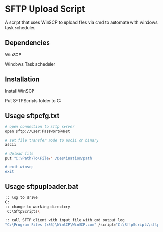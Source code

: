 # SFTP Upload Script

A script that uses WinSCP to upload files via cmd to automate with windows task scheduler.


## Dependencies

WinSCP

Windows Task scheduler



## Installation

Install WinSCP

Put SFTPScripts folder to C:




## Usage sftpcfg.txt

```bash
# open connection to sftp server
open sftp://User:Passwort@Host

# set file transfer mode to ascii or binary
ascii

# Upload file
put "C:\Path\To\File\" /Destination/path

# exit winscp
exit
```

## Usage sftpuploader.bat

```bash
:: log to drive
C:
:: change to working directory
 C:\SftpScripts\

:: call SFTP client with input file with cmd output log
"C:\Program Files (x86)\WinSCP\WinSCP.com" /script="C:\SftpScripts\sftpcfg.txt" > C:\SftpScripts\output.txt

```
